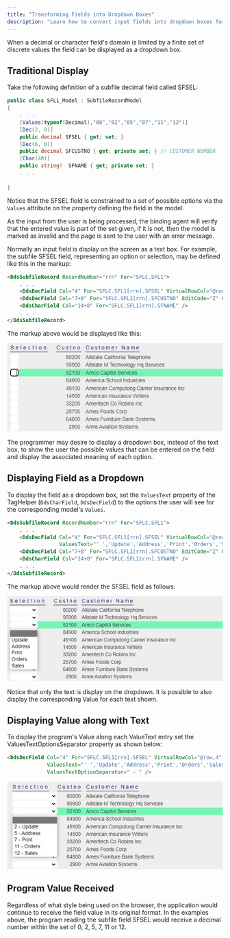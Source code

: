 ```yaml
---
title: "Transforming Fields into Dropdown Boxes"
description: "Learn how to convert input fields into dropdown boxes for a better user experience. This guide covers techniques and best practices."
---
```


When a decimal or character field's domain is limited by a finite set of discrete values the field can be displayed as a dropdown box. 

## Traditional Display

Take the following definition of a subfile decimal field called SFSEL:
```cs
public class SFL1_Model : SubfileRecordModel
{
    . . .
    [Values(typeof(Decimal),"00","02","05","07","11","12")]
    [Dec(2, 0)]
    public decimal SFSEL { get; set; }
    [Dec(6, 0)]
    public decimal SFCUSTNO { get; private set; } // CUSTOMER NUMBER
    [Char(40)]
    public string?  SFNAME { get; private set; }
    . . .

}    
```

Notice that the SFSEL field is constrained to a set of possible options via the `Values` attribute on the property defining the field in the model.

As the input from the user is being processed, the binding agent will verify that the entered value is part of the set given, if it is not, then the model is marked as invalid and the page is sent to the user with an error message.


Normally an input field is display on the screen as a text box.  For example, the subfile SFSEL field, representing an option or selection, may be defined like this in the markup:

```html
<DdsSubfileRecord RecordNumber="rrn" For="SFLC.SFL1">
    . . .
    <DdsDecField Col="4" For="SFLC.SFL1[rrn].SFSEL" VirtualRowCol="@row,4" EditCode="Z" />
    <DdsDecField Col="7+8" For="SFLC.SFL1[rrn].SFCUSTNO" EditCode="Z" Comment="CUSTOMER NUMBER" />
    <DdsCharField Col="14+8" For="SFLC.SFL1[rrn].SFNAME" />
    . . .                            
</DdsSubfileRecord>    
```

The markup above would be displayed like this:

![](images/dropdown-values-text-without.jpg)

The programmer may desire to display a dropdown box, instead of the text box, to show the user the possible values that can be entered on the field and display the associated meaning of each option.

## Displaying Field as a Dropdown

To display the field as a dropdown box, set the `ValuesText` property of the TagHelper (`DdsCharField`, `DdsDecField`) to the options the user will see for the corresponding model's `Values`.

```html
<DdsSubfileRecord RecordNumber="rrn" For="SFLC.SFL1">
    . . .
    <DdsDecField Col="4" For="SFLC.SFL1[rrn].SFSEL" VirtualRowCol="@row,4" EditCode="Z" 
                 ValuesText="' ','Update','Address','Print','Orders','Sales'" />
    <DdsDecField Col="7+8" For="SFLC.SFL1[rrn].SFCUSTNO" EditCode="Z" Comment="CUSTOMER NUMBER" />
    <DdsCharField Col="14+8" For="SFLC.SFL1[rrn].SFNAME" />
    . . .                            
</DdsSubfileRecord>    
```

The markup above would render the SFSEL field as follows:

![](images/dropdown-values-text.jpg)

Notice that only the text is display on the dropdown.  It is possible to also display the corresponding Value for each text shown.

## Displaying Value along with Text

To display the program's Value along each ValueText entry set the ValuesTextOptionsSeparator property as shown below:
```html
<DdsDecField Col="4" For="SFLC.SFL1[rrn].SFSEL" VirtualRowCol="@row,4" EditCode="Z" 
             ValuesText="' ','Update','Address','Print','Orders','Sales'"
             ValuesTextOptionSeparator=" - " />
```

![](images/dropdown-values-text-option.separator.jpg)

## Program Value Received
Regardless of what style being used on the browser, the application would continue to receive the field value in its original format.  In the examples above, the program reading the subfile field SFSEL would receive a decimal number within the set of 0, 2, 5, 7, 11 or 12.